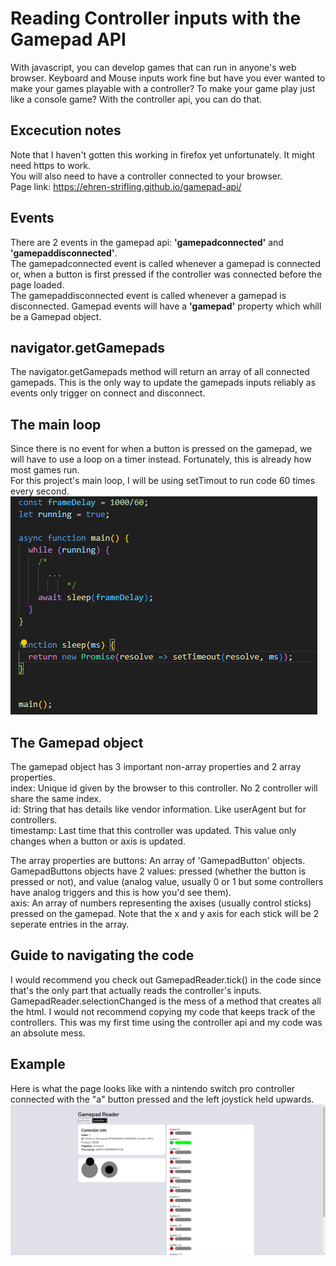 # Reading Controller inputs with the Gamepad API
With javascript, you can develop games that can run in anyone's web browser. Keyboard and Mouse inputs work fine but have you ever wanted to make your games playable with a controller? To make your game play just like a console game? With the controller api, you can do that.

## Excecution notes
Note that I haven't gotten this working in firefox yet unfortunately. It might need https to work.  
You will also need to have a controller connected to your browser.  
Page link: https://ehren-strifling.github.io/gamepad-api/

## Events
There are 2 events in the gamepad api: **'gamepadconnected'** and **'gamepaddisconnected'**.  
The gamepadconnected event is called whenever a gamepad is connected or, when a button is first pressed if the controller was connected before the page loaded.  
The gamepaddisconnected event is called whenever a gamepad is disconnected.
Gamepad events will have a **'gamepad'** property which whill be a Gamepad object.

## navigator.getGamepads
The navigator.getGamepads method will return an array of all connected gamepads. This is the only way to update the gamepads inputs reliably as events only trigger on connect and disconnect.

## The main loop
Since there is no event for when a button is pressed on the gamepad, we will have to use a loop on a timer instead. Fortunately, this is already how most games run.  
For this project's main loop, I will be using setTimout to run code 60 times every second.  
![const frameDelay = 1000/60; let running = true; async function main() { while (running) { /* ... */ await sleep(frameDelay); }}](src/img/main.png)

## The Gamepad object
The gamepad object has 3 important non-array properties and 2 array properties.  
index: Unique id given by the browser to this controller. No 2 controller will share the same index.  
id: String that has details like vendor information. Like userAgent but for controllers.  
timestamp: Last time that this controller was updated. This value only changes when a button or axis is updated.

The array properties are
buttons: An array of 'GamepadButton' objects. GamepadButtons objects have 2 values: pressed (whether the button is pressed or not), and value (analog value, usually 0 or 1 but some controllers have analog triggers and this is how you'd see them).  
axis: An array of numbers representing the axises (usually control sticks) pressed on the gamepad. Note that the x and y axis for each stick will be 2 seperate entries in the array.

## Guide to navigating the code
I would recommend you check out GamepadReader.tick() in the code since that's the only part that actually reads the controller's inputs.
GamepadReader.selectionChanged is the mess of a method that creates all the html.
I would not recommend copying my code that keeps track of the controllers. This was my first time using the controller api and my code was an absolute mess.

## Example
Here is what the page looks like with a nintendo switch pro controller connected with the "a" button pressed and the left joystick held upwards.
![](src/img/controller.png)